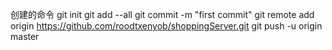 
创建的命令
git init
git add --all
git commit -m "first commit"
git remote add origin https://github.com/roodtxenyob/shoppingServer.git
git push -u origin master 
